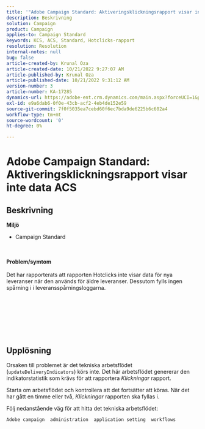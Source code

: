 ```yaml
---
title: '"Adobe Campaign Standard: Aktiveringsklickningsrapport visar inte data ACS'
description: Beskrivning
solution: Campaign
product: Campaign
applies-to: Campaign Standard
keywords: KCS, ACS, Standard, Hotclicks-rapport
resolution: Resolution
internal-notes: null
bug: false
article-created-by: Krunal Oza
article-created-date: 10/21/2022 9:27:07 AM
article-published-by: Krunal Oza
article-published-date: 10/21/2022 9:31:12 AM
version-number: 3
article-number: KA-17285
dynamics-url: https://adobe-ent.crm.dynamics.com/main.aspx?forceUCI=1&pagetype=entityrecord&etn=knowledgearticle&id=610d9583-2251-ed11-bba2-0022480867fb
exl-id: e9a6dab6-0f0e-43cb-acf2-4eb4de152e59
source-git-commit: 7f0f5035ea7cebd60f6ec7bda9de6225b6c602a4
workflow-type: tm+mt
source-wordcount: '0'
ht-degree: 0%

---
```


# Adobe Campaign Standard: Aktiveringsklickningsrapport visar inte data ACS

## Beskrivning

<b>Miljö</b>
- Campaign Standard

<br> <br><b>Problem/symtom</b><br> <br>Det har rapporterats att rapporten Hotclicks inte visar data för nya leveranser när den används för äldre leveranser. Dessutom fylls ingen spårning i i leveransspårningsloggarna.<br> <br>

<br> <br>

<br> 

## Upplösning


Orsaken till problemet är det tekniska arbetsflödet (`updateDeliveryIndicators`) körs inte. Det här arbetsflödet genererar den indikatorstatistik som krävs för att rapportera *Klickningar* rapport.

Starta om arbetsflödet och kontrollera att det fortsätter att köras. När det har gått en timme eller två, *Klickningar* rapporten ska fyllas i.



Följ nedanstående väg för att hitta det tekniska arbetsflödet:

`Adobe campaign  administration  application setting  workflows`
